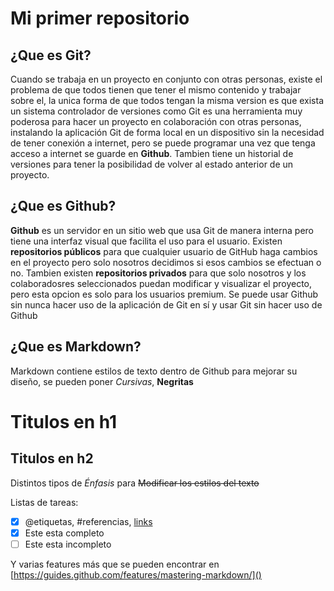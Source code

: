 # Mi primer repositorio
## ¿Que es Git?

Cuando se trabaja en un proyecto en conjunto con otras personas, existe el problema de que todos tienen que tener el mismo contenido
y trabajar sobre el, la unica forma de que todos tengan la misma version es que exista un sistema controlador de versiones como Git
es una herramienta muy poderosa para hacer un proyecto en colaboración con otras personas, instalando la aplicación Git de forma local
en un dispositivo sin la necesidad de tener conexión a internet, pero se puede programar una vez que tenga acceso a internet se guarde en
**Github**. Tambien tiene un historial de versiones para tener la posibilidad de volver al estado anterior de un proyecto.


## ¿Que es Github?

**Github** es un servidor en un sitio web que usa Git de manera interna pero tiene una interfaz visual que facilita el uso para el usuario. 
Existen **repositorios públicos** para que cualquier usuario de GitHub haga cambios en el proyecto pero solo nosotros decidimos si esos cambios se efectuan o no.
Tambien existen **repositorios privados** para que solo nosotros y los colaboradosres seleccionados puedan modificar y visualizar el proyecto, pero esta opcion es solo para los usuarios premium. 
Se puede usar Github sin nunca hacer uso de la aplicación de Git en sí y usar Git sin hacer uso de Github 

## ¿Que es Markdown?

Markdown contiene estilos de texto dentro de Github para mejorar su diseño, se pueden poner *Cursivas*, **Negritas**
# Titulos en h1
 ## Titulos en h2
 
 Distintos tipos de _Énfasis_ para ~~Modificar los estilos del texto~~ 
 
 Listas de tareas:
 
- [x] @etiquetas, #referencias, [links]()
- [x] Este esta completo
- [ ] Este esta incompleto

Y varias features más que se pueden encontrar en [https://guides.github.com/features/mastering-markdown/]()
